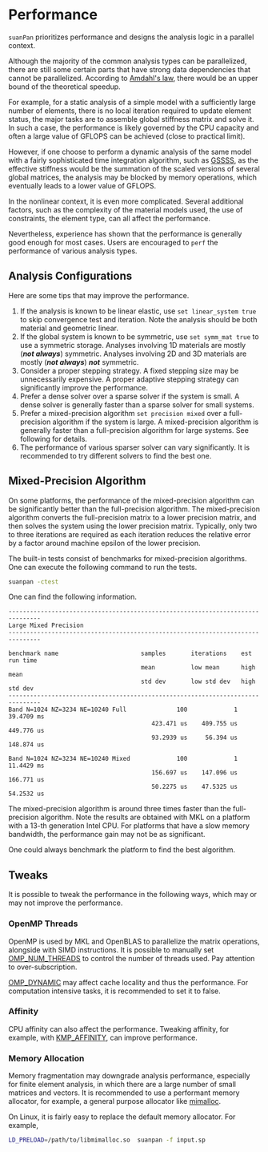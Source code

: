 # Performance

`suanPan` prioritizes performance and designs the analysis logic in a parallel context.

Although the majority of the common analysis types can be parallelized, there are still some certain parts that have 
strong data dependencies that cannot be parallelized.
According to [Amdahl's law](https://en.wikipedia.org/wiki/Amdahl%27s_law), there would be an upper bound of the 
theoretical speedup.

For example, for a static analysis of a simple model with a sufficiently large number of elements, there is no local 
iteration required to update element status, the major tasks are to assemble global stiffness matrix and solve it. 
In such a case, the performance is likely governed by the CPU capacity and often a large value of GFLOPS can be 
achieved (close to practical limit).

However, if one choose to perform a dynamic analysis of the same model with a fairly sophisticated time integration 
algorithm, such as [GSSSS](../Library/Integrator/GSSSS.md), as the effective stiffness would be the summation of 
the scaled versions of several global matrices, the analysis may be blocked by memory operations, which eventually 
leads to a lower value of GFLOPS.

In the nonlinear context, it is even more complicated. Several additional factors, such as the complexity of the 
material models used, the use of constraints, the element type, can all affect the performance.

Nevertheless, experience has shown that the performance is generally good enough for most cases.
Users are encouraged to `perf` the performance of various analysis types.

## Analysis Configurations

Here are some tips that may improve the performance.

1.  If the analysis is known to be linear elastic, use `set linear_system true` to skip convergence test and iteration.
    Note the analysis should be both material and geometric linear.
2.  If the global system is known to be symmetric, use `set symm_mat true` to use a symmetric storage.
    Analyses involving 1D materials are mostly (**_not always_**) symmetric.
    Analyses involving 2D and 3D materials are mostly (**_not always_**) **_not_** symmetric.
3.  Consider a proper stepping strategy. A fixed stepping size may be unnecessarily expensive.
    A proper adaptive stepping strategy can significantly improve the performance.
4.  Prefer a dense solver over a sparse solver if the system is small.
    A dense solver is generally faster than a sparse solver for small systems.
5.  Prefer a mixed-precision algorithm `set precision mixed` over a full-precision algorithm if the system is large.
    A mixed-precision algorithm is generally faster than a full-precision algorithm for large systems.
    See following for details.
6.  The performance of various sparser solver can vary significantly.
    It is recommended to try different solvers to find the best one.

## Mixed-Precision Algorithm

On some platforms, the performance of the mixed-precision algorithm can be significantly better than the full-precision
algorithm.
The mixed-precision algorithm converts the full-precision matrix to a lower precision matrix, and then solves the system
using the lower precision matrix.
Typically, only two to three iterations are required as each iteration reduces the relative error by a factor around
machine epsilon of the lower precision.

The built-in tests consist of benchmarks for mixed-precision algorithms.
One can execute the following command to run the tests.

```bash
suanpan -ctest
```

One can find the following information.

```text
-------------------------------------------------------------------------------
Large Mixed Precision
-------------------------------------------------------------------------------

benchmark name                       samples       iterations    est run time
                                     mean          low mean      high mean
                                     std dev       low std dev   high std dev
-------------------------------------------------------------------------------
Band N=1024 NZ=3234 NE=10240 Full              100             1    39.4709 ms
                                        423.471 us    409.755 us    449.776 us
                                        93.2939 us     56.394 us    148.874 us

Band N=1024 NZ=3234 NE=10240 Mixed             100             1    11.4429 ms
                                        156.697 us    147.096 us    166.771 us
                                        50.2275 us    47.5325 us    54.2532 us
```

The mixed-precision algorithm is around three times faster than the full-precision algorithm.
Note the results are obtained with MKL on a platform with a 13-th generation Intel CPU.
For platforms that have a slow memory bandwidth, the performance gain may not be as significant.

One could always benchmark the platform to find the best algorithm.

## Tweaks

It is possible to tweak the performance in the following ways, which may or may not improve the performance.

### OpenMP Threads

OpenMP is used by MKL and OpenBLAS to parallelize the matrix operations, alongside with SIMD instructions. It is 
possible to manually set [OMP_NUM_THREADS](https://www.google.com/search?q=omp_num_threads) to control the number of 
threads used. Pay attention to over-subscription.

[OMP_DYNAMIC](https://www.google.com/search?q=omp_dynamic) may affect cache locality and thus the performance. For 
computation intensive tasks, it is recommended to set it to false.

### Affinity

CPU affinity can also affect the performance.
Tweaking affinity, for example, with [KMP_AFFINITY](https://www.google.com/search?q=KMP_AFFINITY), can improve 
performance.

### Memory Allocation

Memory fragmentation may downgrade analysis performance, especially for finite element analysis, in which there are 
a large number of small matrices and vectors. It is recommended to use a performant memory allocator, for example, a 
general purpose allocator like [mimalloc](https://github.com/microsoft/mimalloc).

On Linux, it is fairly easy to replace the default memory allocator. For example,

```bash
LD_PRELOAD=/path/to/libmimalloc.so  suanpan -f input.sp
```

